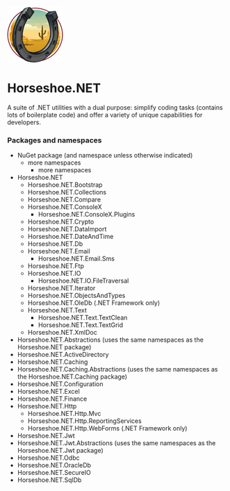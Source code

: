 ![Horseshoe.NET icon](/assets/images/horseshoe.net.128x128.png)

# Horseshoe.NET

A suite of .NET utilities with a dual purpose: simplify coding tasks (contains lots of boilerplate code) and offer a variety of unique capabilities for developers.

### Packages and namespaces
- NuGet package (and namespace unless otherwise indicated)
  - more namespaces
    - more namespaces
- Horseshoe.NET
  - Horseshoe.NET.Bootstrap
  - Horseshoe.NET.Collections
  - Horseshoe.NET.Compare
  - Horseshoe.NET.ConsoleX
    - Horseshoe.NET.ConsoleX.Plugins
  - Horseshoe.NET.Crypto
  - Horseshoe.NET.DataImport
  - Horseshoe.NET.DateAndTime
  - Horseshoe.NET.Db
  - Horseshoe.NET.Email
    - Horseshoe.NET.Email.Sms
  - Horseshoe.NET.Ftp
  - Horseshoe.NET.IO
    - Horseshoe.NET.IO.FileTraversal
  - Horseshoe.NET.Iterator
  - Horseshoe.NET.ObjectsAndTypes
  - Horseshoe.NET.OleDb  (.NET Framework only)
  - Horseshoe.NET.Text
    - Horseshoe.NET.Text.TextClean
    - Horseshoe.NET.Text.TextGrid
  - Horseshoe.NET.XmlDoc
- Horseshoe.NET.Abstractions (uses the same namespaces as the Horseshoe.NET package)
- Horseshoe.NET.ActiveDirectory
- Horseshoe.NET.Caching
- Horseshoe.NET.Caching.Abstractions (uses the same namespaces as the Horseshoe.NET.Caching package)
- Horseshoe.NET.Configuration
- Horseshoe.NET.Excel
- Horseshoe.NET.Finance
- Horseshoe.NET.Http
  - Horseshoe.NET.Http.Mvc
  - Horseshoe.NET.Http.ReportingServices
  - Horseshoe.NET.Http.WebForms (.NET Framework only)
- Horseshoe.NET.Jwt
- Horseshoe.NET.Jwt.Abstractions (uses the same namespaces as the Horseshoe.NET.Jwt package)
- Horseshoe.NET.Odbc
- Horseshoe.NET.OracleDb
- Horseshoe.NET.SecureIO
- Horseshoe.NET.SqlDb
